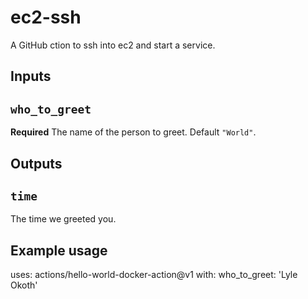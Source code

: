 # ec2-ssh
A GitHub ction to ssh into ec2 and start a service.

## Inputs

## `who_to_greet`

**Required** The name of the person to greet. Default `"World"`.

## Outputs

## `time`

The time we greeted you.

## Example usage

uses: actions/hello-world-docker-action@v1
with:
  who_to_greet: 'Lyle Okoth'